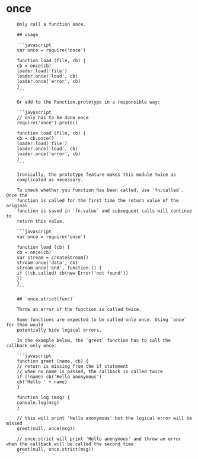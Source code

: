 # once

        Only call a function once.

        ## usage

        ```javascript
        var once = require('once')

        function load (file, cb) {
        cb = once(cb)
        loader.load('file')
        loader.once('load', cb)
        loader.once('error', cb)
        }
        ```

        Or add to the Function.prototype in a responsible way:

        ```javascript
        // only has to be done once
        require('once').proto()

        function load (file, cb) {
        cb = cb.once()
        loader.load('file')
        loader.once('load', cb)
        loader.once('error', cb)
        }
        ```

        Ironically, the prototype feature makes this module twice as
        complicated as necessary.

        To check whether you function has been called, use `fn.called`. Once the
        function is called for the first time the return value of the original
        function is saved in `fn.value` and subsequent calls will continue to
        return this value.

        ```javascript
        var once = require('once')

        function load (cb) {
        cb = once(cb)
        var stream = createStream()
        stream.once('data', cb)
        stream.once('end', function () {
        if (!cb.called) cb(new Error('not found'))
        })
        }
        ```

        ## `once.strict(func)`

        Throw an error if the function is called twice.

        Some functions are expected to be called only once. Using `once` for them would
        potentially hide logical errors.

        In the example below, the `greet` function has to call the callback only once:

        ```javascript
        function greet (name, cb) {
        // return is missing from the if statement
        // when no name is passed, the callback is called twice
        if (!name) cb('Hello anonymous')
        cb('Hello ' + name)
        }

        function log (msg) {
        console.log(msg)
        }

        // this will print 'Hello anonymous' but the logical error will be missed
        greet(null, once(msg))

        // once.strict will print 'Hello anonymous' and throw an error when the callback will be called the second time
        greet(null, once.strict(msg))
        ```
